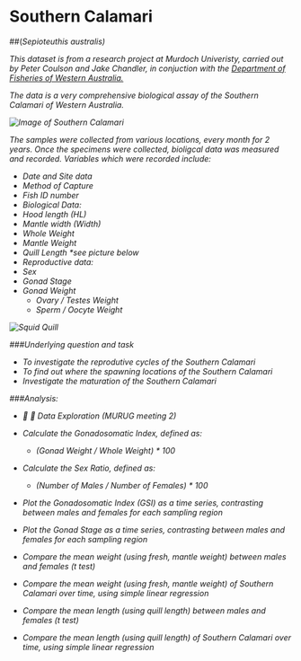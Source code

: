 # Southern Calamari 
##(<i>Sepioteuthis australis<i/>) 

This dataset is from a research project at Murdoch Univeristy, carried out by Peter Coulson and Jake Chandler, in conjuction with the [Department of Fisheries of Western Australia.](http://www.fish.wa.gov.au/Documents/recreational_fishing/additional_fishing_information/send_us_your_squid_flyer.pdf)  

The data is a very comprehensive biological assay of the Southern Calamari of Western Australia.  

![Image of Southern Calamari](http://www.redmap.org.au/assets/media/uploads/2012/12/10/3.%20Squid%20(G%20Pecl).jpg)


The samples were collected from various locations, every month for 2 years. Once the specimens were collected, bioligcal data was measured and recorded. Variables which were recorded include:
* Date and Site data
* Method of Capture
* Fish ID number
* Biological Data:
 * Hood length (HL)
 * Mantle width (Width)
 * Whole Weight
 * Mantle Weight
 * Quill Length *see picture below
* Reproductive data:
 * Sex
 * Gonad Stage
 * Gonad Weight
    * Ovary / Testes Weight
    * Sperm / Oocyte Weight

![Squid Quill](http://2.bp.blogspot.com/-jSjCkTvF2Sg/TpzcqQ-wgBI/AAAAAAAAArU/yY5IQ4pbmHc/s1600/Squid+step+four+remove+quill.jpg)

###Underlying question and task
* To investigate the reprodutive cycles of the Southern Calamari
* To find out where the spawning locations of the Southern Calamari 
* Investigate the maturation of the Southern Calamari

###Analysis:  
* :octopus: :octopus: Data Exploration (MURUG meeting 2)
* Calculate the Gonadosomatic Index, defined as:   
  * (Gonad Weight / Whole Weight) * 100  

* Calculate the Sex Ratio, defined as:  
  * (Number of Males / Number of Females) * 100  

* Plot the Gonadosomatic Index (GSI) as a time series, contrasting between males and females for each sampling region
* Plot the Gonad Stage as a time series, contrasting between males and females for each sampling region
* Compare the mean weight (using fresh, mantle weight) between males and females (t test)
* Compare the mean weight (using fresh, mantle weight) of Southern Calamari over time, using simple linear regression
* Compare the mean length (using quill length) between males and females (t test)
* Compare the mean length (using quill length) of Southern Calamari over time, using simple linear regression

